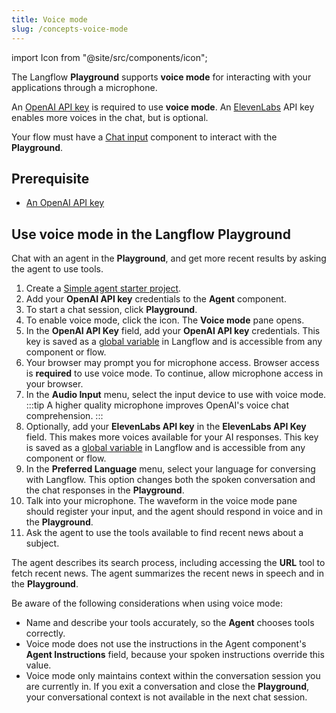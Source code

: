 ```yaml
---
title: Voice mode
slug: /concepts-voice-mode
---
```


import Icon from "@site/src/components/icon";

The Langflow **Playground** supports **voice mode** for interacting with your applications through a microphone.

An [OpenAI API key](https://platform.openai.com/) is required to use **voice mode**. An [ElevenLabs](https://elevenlabs.io) API key enables more voices in the chat, but is optional.

Your flow must have a [Chat input](/components-io#chat-input) component to interact with the **Playground**.

## Prerequisite

- [An OpenAI API key](https://platform.openai.com/)

## Use voice mode in the Langflow Playground

Chat with an agent in the **Playground**, and get more recent results by asking the agent to use tools.

1. Create a [Simple agent starter project](/simple-agent).
2. Add your **OpenAI API key** credentials to the **Agent** component.
3. To start a chat session, click **Playground**.
4. To enable voice mode, click the <Icon name="Mic" aria-label="Microphone"/> icon.
The **Voice mode** pane opens.
5. In the **OpenAI API Key** field, add your **OpenAI API key** credentials.
This key is saved as a [global variable](/configuration-global-variables) in Langflow and is accessible from any component or flow.
6. Your browser may prompt you for microphone access.
Browser access is **required** to use voice mode.
To continue, allow microphone access in your browser.
7. In the **Audio Input** menu, select the input device to use with voice mode.
:::tip
A higher quality microphone improves OpenAI's voice chat comprehension.
:::
8. Optionally, add your **ElevenLabs API key** in the **ElevenLabs API Key** field.
This makes more voices available for your AI responses.
This key is saved as a [global variable](/configuration-global-variables) in Langflow and is accessible from any component or flow.
9. In the **Preferred Language** menu, select your language for conversing with Langflow.
This option changes both the spoken conversation and the chat responses in the **Playground**.
10. Talk into your microphone.
The waveform in the voice mode pane should register your input, and the agent should respond in voice and in the **Playground**.
11. Ask the agent to use the tools available to find recent news about a subject.

The agent describes its search process, including accessing the **URL** tool to fetch recent news.
The agent summarizes the recent news in speech and in the **Playground**.

Be aware of the following considerations when using voice mode:

* Name and describe your tools accurately, so the **Agent** chooses tools correctly.
* Voice mode does not use the instructions in the Agent component's **Agent Instructions** field, because your spoken instructions override this value.
* Voice mode only maintains context within the conversation session you are currently in.
If you exit a conversation and close the **Playground**, your conversational context is not available in the next chat session.
